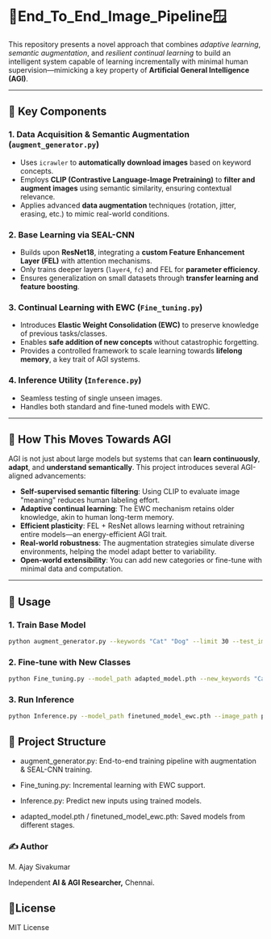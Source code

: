 # 🤖End_To_End_Image_Pipeline🪟

This repository presents a novel approach that combines *adaptive learning*, *semantic augmentation*, and *resilient continual learning* to build an intelligent system capable of learning incrementally with minimal human supervision—mimicking a key property of **Artificial General Intelligence (AGI)**.

---

## 🚀 Key Components

### 1. **Data Acquisition & Semantic Augmentation** (`augment_generator.py`)
- Uses `icrawler` to **automatically download images** based on keyword concepts.
- Employs **CLIP (Contrastive Language-Image Pretraining)** to **filter and augment images** using semantic similarity, ensuring contextual relevance.
- Applies advanced **data augmentation** techniques (rotation, jitter, erasing, etc.) to mimic real-world conditions.

### 2. **Base Learning via SEAL-CNN**
- Builds upon **ResNet18**, integrating a **custom Feature Enhancement Layer (FEL)** with attention mechanisms.
- Only trains deeper layers (`layer4`, `fc`) and FEL for **parameter efficiency**.
- Ensures generalization on small datasets through **transfer learning and feature boosting**.

### 3. **Continual Learning with EWC** (`Fine_tuning.py`)
- Introduces **Elastic Weight Consolidation (EWC)** to preserve knowledge of previous tasks/classes.
- Enables **safe addition of new concepts** without catastrophic forgetting.
- Provides a controlled framework to scale learning towards **lifelong memory**, a key trait of AGI systems.

### 4. **Inference Utility** (`Inference.py`)
- Seamless testing of single unseen images.
- Handles both standard and fine-tuned models with EWC.

---

## 🧠 How This Moves Towards AGI

AGI is not just about large models but systems that can **learn continuously**, **adapt**, and **understand semantically**. This project introduces several AGI-aligned advancements:

- **Self-supervised semantic filtering**: Using CLIP to evaluate image "meaning" reduces human labeling effort.
- **Adaptive continual learning**: The EWC mechanism retains older knowledge, akin to human long-term memory.
- **Efficient plasticity**: FEL + ResNet allows learning without retraining entire models—an energy-efficient AGI trait.
- **Real-world robustness**: The augmentation strategies simulate diverse environments, helping the model adapt better to variability.
- **Open-world extensibility**: You can add new categories or fine-tune with minimal data and computation.

---

## 🔧 Usage

### 1. Train Base Model
```bash
python augment_generator.py --keywords "Cat" "Dog" --limit 30 --test_image path/to/test.jpg
```

### 2. Fine-tune with New Classes

```bash
python Fine_tuning.py --model_path adapted_model.pth --new_keywords "Car" "Bike" --use_old_data
```

### 3. Run Inference

```bash
python Inference.py --model_path finetuned_model_ewc.pth --image_path path/to/image.jpg --is_finetuned
```

## 📁 Project Structure

* augment_generator.py: End-to-end training pipeline with augmentation & SEAL-CNN training.

* Fine_tuning.py: Incremental learning with EWC support.

* Inference.py: Predict new inputs using trained models.

* adapted_model.pth / finetuned_model_ewc.pth: Saved models from different stages.

### ✍️ Author
M. Ajay Sivakumar

Independent **AI & AGI Researcher,** Chennai.


## 📝License
MIT License

